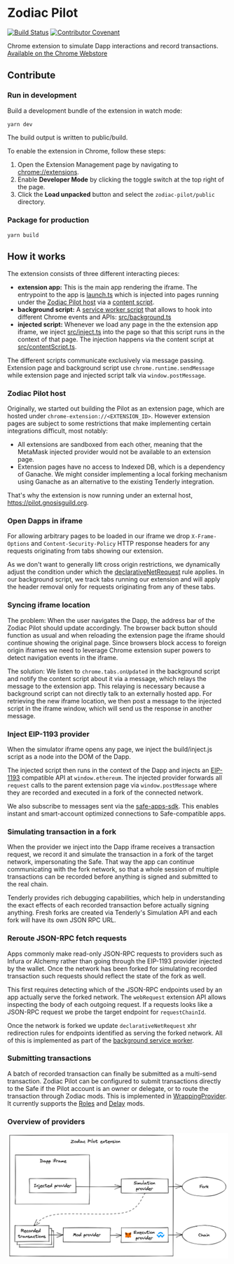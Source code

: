 # Zodiac Pilot

[![Build Status](https://github.com/gnosisguild/zodiac-pilot/actions/workflows/ci.yml/badge.svg)](https://github.com/gnosiguild/zodiac-pilot/actions/workflows/ci.yml)
[![Contributor Covenant](https://img.shields.io/badge/Contributor%20Covenant-2.1-4baaaa.svg)](https://github.com/gnosiguild/CODE_OF_CONDUCT)

Chrome extension to simulate Dapp interactions and record transactions. [Available on the Chrome Webstore](https://chrome.google.com/webstore/detail/zodiac-pilot/jklckajipokenkbbodifahogmidkekcb?hl=en&authuser=0)

## Contribute

### Run in development

Build a development bundle of the extension in watch mode:

```
yarn dev
```

The build output is written to public/build.

To enable the extension in Chrome, follow these steps:

1. Open the Extension Management page by navigating to [chrome://extensions](chrome://extensions).
2. Enable **Developer Mode** by clicking the toggle switch at the top right of the page.
3. Click the **Load unpacked** button and select the `zodiac-pilot/public` directory.

### Package for production

```
yarn build
```

## How it works

The extension consists of three different interacting pieces:

- **extension app:** This is the main app rendering the iframe. The entrypoint to the app is [launch.ts](extension/src/launch.ts) which is injected into pages running under the [Zodiac Pilot host](#zodiac-pilot-host) via a [content script](https://developer.chrome.com/docs/extensions/mv3/content_scripts/).
- **background script:** A [service worker script](https://developer.chrome.com/docs/extensions/mv3/intro/mv3-overview/#service-workers) that allows to hook into different Chrome events and APIs: [src/background.ts](extension/src/background.ts)
- **injected script:** Whenever we load any page in the the extension app iframe, we inject [src/inject.ts](extension/src/inject.ts) into the page so that this script runs in the context of that page. The injection happens via the content script at [src/contentScript.ts](extension/src/contentScript.ts).

The different scripts communicate exclusively via message passing. Extension page and background script use `chrome.runtime.sendMessage` while extension page and injected script talk via `window.postMessage`.

### Zodiac Pilot host

Originally, we started out building the Pilot as an extension page, which are hosted under `chrome-extension://<EXTENSION_ID>`. However extension pages are subject to some restrictions that make implementing certain integrations difficult, most notably:

- All extensions are sandboxed from each other, meaning that the MetaMask injected provider would not be available to an extension page.
- Extension pages have no access to Indexed DB, which is a dependency of Ganache. We might consider implementing a local forking mechanism using Ganache as an alternative to the existing Tenderly integration.

That's why the extension is now running under an external host, https://pilot.gnosisguild.org.

### Open Dapps in iframe

For allowing arbitrary pages to be loaded in our iframe we drop `X-Frame-Options` and `Content-Security-Policy` HTTP response headers for any requests originating from tabs showing our extension.

As we don't want to generally lift cross origin restrictions, we dynamically adjust the condition under which the [declarativeNetRequest](https://developer.chrome.com/docs/extensions/reference/declarativeNetRequest/) rule applies.
In our background script, we track tabs running our extension and will apply the header removal only for requests originating from any of these tabs.

### Syncing iframe location

The problem: When the user navigates the Dapp, the address bar of the Zodiac Pilot should update accordingly.
The browser back button should function as usual and when reloading the extension page the iframe should continue showing the original page.
Since browsers block access to foreign origin iframes we need to leverage Chrome extension super powers to detect navigation events in the iframe.

The solution: We listen to `chrome.tabs.onUpdated` in the background script and notify the content script about it via a message, which relays the message to the extension app.
This relaying is necessary because a background script can not directly talk to an externally hosted app.
For retrieving the new iframe location, we then post a message to the injected script in the iframe window, which will send us the response in another message.

### Inject EIP-1193 provider

When the simulator iframe opens any page, we inject the build/inject.js script as a node into the DOM of the Dapp.

The injected script then runs in the context of the Dapp and injects an [EIP-1193](https://eips.ethereum.org/EIPS/eip-1193) compatible API at `window.ethereum`.
The injected provider forwards all `request` calls to the parent extension page via `window.postMessage` where they are recorded and executed in a fork of the connected network.

We also subscribe to messages sent via the [safe-apps-sdk](https://github.com/safe-global/safe-apps-sdk).
This enables instant and smart-account optimized connections to Safe-compatible apps.

### Simulating transaction in a fork

When the provider we inject into the Dapp iframe receives a transaction request, we record it and simulate the transaction in a fork of the target network, impersonating the Safe.
That way the app can continue communicating with the fork network, so that a whole session of multiple transactions can be recorded before anything is signed and submitted to the real chain.

Tenderly provides rich debugging capabilities, which help in understanding the exact effects of each recorded transaction before actually signing anything.
Fresh forks are created via Tenderly's Simulation API and each fork will have its own JSON RPC URL.

### Reroute JSON-RPC fetch requests

Apps commonly make read-only JSON-RPC requests to providers such as Infura or Alchemy rather than going through the EIP-1193 provider injected by the wallet.
Once the network has been forked for simulating recorded transaction such requests should reflect the state of the fork as well.

This first requires detecting which of the JSON-RPC endpoints used by an app actually serve the forked network.
The `webRequest` extension API allows inspecting the body of each outgoing request.
If a requests looks like a JSON-RPC request we probe the target endpoint for `requestChainId`.

Once the network is forked we update `declarativeNetRequest` xhr redirection rules for endpoints identified as serving the forked network.
All of this is implemented as part of the [background service worker](src/background.ts).

### Submitting transactions

A batch of recorded transaction can finally be submitted as a multi-send transaction.
Zodiac Pilot can be configured to submit transactions directly to the Safe if the Pilot account is an owner or delegate, or to route the transaction through Zodiac mods.
This is implemented in [WrappingProvider](src/providers/WrappingProvider.ts).
It currently supports the [Roles](https://github.com/gnosisguild/zodiac-modifier-roles) and [Delay](https://github.com/gnosisguild/zodiac-modifier-delay) mods.

### Overview of providers

![Diagram giving an overview of providers](./docs/providers-diagram.png)

